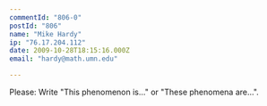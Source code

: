 ```yaml
---
commentId: "806-0"
postId: "806"
name: "Mike Hardy"
ip: "76.17.204.112"
date: 2009-10-28T18:15:16.000Z
email: "hardy@math.umn.edu"

---
```

<p>Please: Write "This phenomenon is..." or "These phenomena are...".</p>